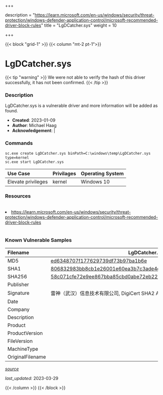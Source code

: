 +++

description = "https://learn.microsoft.com/en-us/windows/security/threat-protection/windows-defender-application-control/microsoft-recommended-driver-block-rules"
title = "LgDCatcher.sys"
weight = 10

+++


{{< block "grid-1" >}}
{{< column "mt-2 pt-1">}}


# LgDCatcher.sys 


{{< tip "warning" >}}
We were not able to verify the hash of this driver successfully, it has not been confirmed.
{{< /tip >}}


### Description

LgDCatcher.sys is a vulnerable driver and more information will be added as found.

- **Created**: 2023-01-09
- **Author**: Michael Haag
- **Acknowledgement**:  | [](https://twitter.com/)

### Commands

```
sc.exe create LgDCatcher.sys binPath=C:\windows\temp\LgDCatcher.sys type=kernel
sc.exe start LgDCatcher.sys
```

| Use Case | Privilages | Operating System | 
|:---- | ---- | ---- |
| Elevate privileges | kernel | Windows 10 |

### Resources
<br>
<li><a href=" https://learn.microsoft.com/en-us/windows/security/threat-protection/windows-defender-application-control/microsoft-recommended-driver-block-rules"> https://learn.microsoft.com/en-us/windows/security/threat-protection/windows-defender-application-control/microsoft-recommended-driver-block-rules</a></li>
<br>

### Known Vulnerable Samples

| Filename | LgDCatcher.sys |
|:---- | ---- | 
| MD5 | <a href="https://www.virustotal.com/gui/file/ed6348707f177629739df73b97ba1b6e">ed6348707f177629739df73b97ba1b6e</a> |
| SHA1 | <a href="https://www.virustotal.com/gui/file/806832983bb8cb1e26001e60ea3b7c3ade4d3471">806832983bb8cb1e26001e60ea3b7c3ade4d3471</a> |
| SHA256 | <a href="https://www.virustotal.com/gui/file/58c071cfe72e9ee867bba85cbd0abe72eb223d27978d6f0650d0103553839b59">58c071cfe72e9ee867bba85cbd0abe72eb223d27978d6f0650d0103553839b59</a> |
| Publisher |  |
| Signature | 雷神（武汉）信息技术有限公司, DigiCert SHA2 Assured ID Code Signing CA, DigiCert   |
| Date |  |
| Company |  |
| Description |  |
| Product |  |
| ProductVersion |  |
| FileVersion |  |
| MachineType |  |
| OriginalFilename |  |



[*source*](https://github.com/magicsword-io/LOLDrivers/tree/main/yaml/lgdcatcher.sys.yml)

*last_updated:* 2023-03-29








{{< /column >}}
{{< /block >}}
